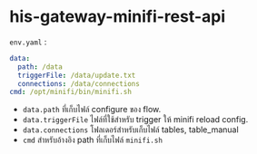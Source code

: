 # his-gateway-minifi-rest-api

`env.yaml` :

```yaml
data:
  path: /data
  triggerFile: /data/update.txt
  connections: /data/connections
cmd: /opt/minifi/bin/minifi.sh
```

- `data.path` ที่เก็บไฟล์ configure ของ flow.
- `data.triggerFile` ไฟล์ที่ใช้สำหรับ trigger ให้ minifi reload config.
- `data.connections` โฟลเดอร์สำหรับเก็บไฟล์ tables, table_manual
- `cmd` สำหรับอ้างอิง path ที่เก็บไฟล์ `minifi.sh`
